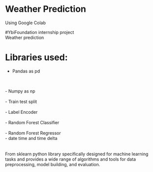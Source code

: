 # Weather Prediction 

Using Google Colab

#YbiFoundation internship project 
<br>
Weather prediction 

# Libraries used:



- Pandas as pd 
<br>
<br>
- Numpy as np
<br>
<br>
- Train test split
<br>
<br>
- Label Encoder
<br>
<br>
- Random Forest Classifier
<br>
<br>
- Random Forest Regressor
<br>
- date time and time delta

<br>
<br>
<br> 
From sklearn python library specifically designed for machine learning tasks and provides a wide range of algorithms and 
tools for data preprocessing, model building, and evaluation. 
